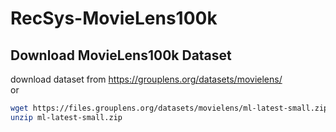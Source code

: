 # RecSys-MovieLens100k


## Download MovieLens100k Dataset
download dataset from https://grouplens.org/datasets/movielens/ <br/>
or<br/>
```bash
wget https://files.grouplens.org/datasets/movielens/ml-latest-small.zip
unzip ml-latest-small.zip
```
